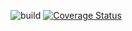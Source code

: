 ![build](https://travis-ci.org/dnotes/markdown-it-auto-parnum.svg?branch=master)
[![Coverage Status](https://coveralls.io/repos/github/dnotes/markdown-it-auto-parnum/badge.svg?branch=master)](https://coveralls.io/github/dnotes/markdown-it-auto-parnum?branch=master)